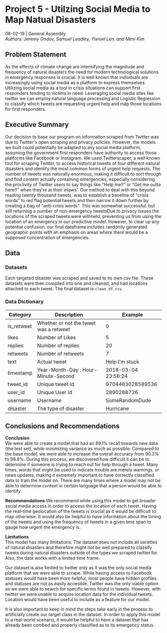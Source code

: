 # Project 5 - Utilzing Social Media to Map Natual Disasters
08-02-19 | General Assembly <br>
*Authors: Jeremy Ondov, Samuel Leadley, Yisroel Len, and Mimi Kim*

## Problem Statement
As the effects of climate change are intensifying the magnitude and frequency of natural disasters the need for modern technological solutions in emergency responses is crucial. It is well known that indivduals are increasingly using social media as a platform to express themselves. Utilizing social media as a tool in crisis situations can support first responders tending to victims in need. Leveraging social media sites like twitter we can employ natural language processing and Logistic Regression to classify which tweets are requesting urgent help and map those locations for first responders. 
## Executive Summary
Our decision to base our program on information scraped from Twitter was due to Twitter's open scraping and privacy policies. However, the models we built could potentially be adapted to any social media platform, assuming the government first responders have authority to access those platforms like Facebook or Instagram. We used Twitterscaper, a well known tool for scraping Twitter, to access historical tweets of four different natural disasters and identify the most common forms of urgent help requests. The number of tweets was naturally enormous, making it difficult to sort through and find content actually containing emergencies, especially considering the proclivity of Twitter users to say things like "Help me!!" or "Get me outta here!!" when they're at their inlaws'. Our method to deal with this beyond reading twenty thousand tweets, was to establish a baseline of "crisis words" to red flag potential tweets and then narrow it down further by creating a bag of "anti-crisis words". This was somewhat successful, but still returning a number of non-emergency tweetsDue to privacy issues the locations of the scraped tweets were withheld, preventing us from using the location of an emergency in our predictive model. However, to clear up any potential confusion, our final dataframe includes randomly generated geographic points with an emphasis on areas where there would be a supposed concentration of emergencies. 

## Data
### Datasets
Each targeted disaster was scraped and saved to its own csv file. These datasets were then compiled into one and cleaned, and had locations attached to each tweet. The final dataset is `clean_df.csv`.

### Data Dictionary

|Category|Description|Example|
|---|---|---|
|is_retweet|Whether or not the tweet was a retweet|0|
|likes|Number of Likes|5|
|replies|Number of replies|20|
|retweets|Number of retweets|7 |
|text|Actual tweet|Help I'm stuck|
|timestamp|Year-Month-Day : Hour-Minute-Second|2018-03-04 23:56:24|
|tweet_id|Unique tweet Id|9704483028589536|
|user_id|Unique User Id|2890288726|
|username|Username|SomeRandomDude|
|disaster|The type of disaster|Hurricane|


## Conclusions and Recommendations
**Conclusion**  
We were able to create a model that had an 89.1% recall towards new data (the test set), while minimizing variance as much as possible. Compared to the base model, we were able to increase the overall accuracy from 90.3% to 98.8%. During this process, we discovered how difficult it can be to determine if someone is trying to reach out for help through a tweet. Many times, words that might be used to indicate trouble are merely warnings, or news updates, making it extremely important to have correctly classified data to train the model on. There are many times where a model may not be able to determine context in certain language that a person would be able to identify.

**Recommendations** 
We recommend while using this model to get broader social media access in order to access the location of each tweet. Having the real-time geolocation of the tweets is crucial as it would be difficult to map otherwise. It would also be helpful to have information about the timing of the tweets and using the frequency of tweets in a given time span to gauge how urgent the emergency is.  

**Limitations**  
This model has many limitations. The dataset does not include all varieties of natural disasters and therefore might not be well prepared to classify tweets during natural disasters outside of the types we scraped twitter for. Also, the data works with a limited time frame. 

Our dataset is also limited to twitter only as it was the only social media platform that we were able to scrape. While having access to Facebook statuses would have been more helpful, most people have hidden profiles and statuses are not as easily accesible. Twitter was the only viable option as we were able to search for specific terms found in tweets. However, with twitter we were unable to acquire location data for the individual tweets. Location would have been useful to include as a feature for our model.

It is also important to keep in mind the steps take early in the process to artificially create our target class in the dataset. In order to apply this model to a real-world scenario, it would be helpful to have a dataset that has already been combed and properly classified as to its emergency status.
